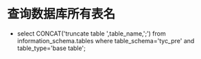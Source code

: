 # 查询数据库所有表名
* select CONCAT('truncate table ',table_name,';') from information_schema.tables where table_schema='tyc_pre' and table_type='base table';